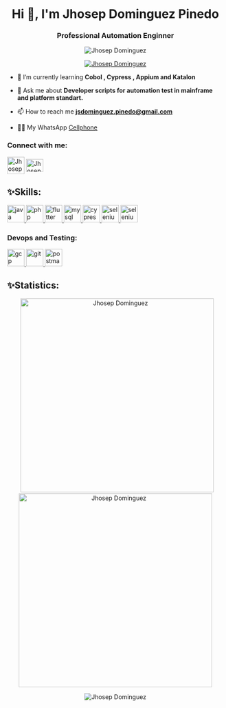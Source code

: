 <!--<img align="center" src="https://user-images.githubusercontent.com/91768959/136720579-5e62a216-7a68-4509-bb6c-08f1f93b8901.gif" width="1000" height="450" /> -->
<!--<img align="center" src="https://user-images.githubusercontent.com/91768959/136721567-c55c78e4-d4f2-487d-b093-f8abcca1bd76.png" width="1000" height="480" /> -->
<h1 align="center">Hi 👋, I'm Jhosep Dominguez Pinedo</h1>
<h3 align="center">Professional Automation Enginner</h3>

<p align="center"> <img src="https://komarev.com/ghpvc/?username=jsdominguez" alt="Jhosep Dominguez" /> </p>

<p align="center"> <a href="https://github.com/ryo-ma/github-profile-trophy"><img src="https://github-profile-trophy.vercel.app/?username=jsdominguez" alt="Jhosep Dominguez" /></a> </p>


- 🌱 I’m currently learning **Cobol , Cypress , Appium and Katalon** 

- 💬 Ask me about **Developer scripts for automation test in mainframe and platform standart.**

- 📫 How to reach me **jsdominguez.pinedo@gmail.com**

- 🤳🏽 My WhatsApp [Cellphone](https://wa.me/51983526842?text=Hola)

<h3 align="left">Connect with me:</h3>

<p align="left">
<a href="https://www.linkedin.com/in/jdominguezpinedo/" target="blank"><img align="center" src="https://raw.githubusercontent.com/rahuldkjain/github-profile-readme-generator/master/src/images/icons/Social/linked-in-alt.svg" alt="Jhosep Dominguez="30" width="40" /></a>
<a href="https://www.instagram.com/jhosep.c0m/" target="blank"><img align="center" src="https://raw.githubusercontent.com/rahuldkjain/github-profile-readme-generator/master/src/images/icons/Social/instagram.svg" alt="Jhosep Dominguez" height="30" width="40" /></a>
</p>

<h2 align="left">✨Skills:</h2>
<p align="left">
<a href="#" target="_blank"> <img src="https://www.vectorlogo.zone/logos/java/java-icon.svg" alt="java" width="40" height="40"/> </a>
<a href="#" target="_blank"> <img src="https://www.vectorlogo.zone/logos/php/php-icon.svg" alt="php" width="40" height="40"/> </a> 
<a href="#" target="_blank"> <img src="https://www.vectorlogo.zone/logos/linux/linux-icon.svg" alt="flutter" width="40" height="40"/> </a>
<a href="#" target="_blank"> <img src="https://www.vectorlogo.zone/logos/mysql/mysql-icon.svg" alt="mysql" width="40" height="40"/> </a>
<a href="#" target="_blank"> <img src="https://pics.freeicons.io/uploads/icons/png/3556671901536211770-512.png" alt="cypress" width="40" height="40"/> </a>
<a href="#" target="_blank"> <img src="https://pics.freeicons.io/uploads/icons/png/15484977381551942825-512.png" alt="selenium" width="40" height="40"/> </a>
<a href="#" target="_blank"> <img src="https://pics.freeicons.io/uploads/icons/png/1082541111548218186-512.png" alt="selenium" width="40" height="40"/> </a>
</p>
<h3 align="left">Devops and Testing:</h3>
<p align="left">
<a href="https://cloud.google.com" target="_blank"> <img src="https://www.vectorlogo.zone/logos/google_cloud/google_cloud-icon.svg" alt="gcp" width="40" height="40"/> </a> 
<a href="https://git-scm.com/" target="_blank"> <img src="https://www.vectorlogo.zone/logos/git-scm/git-scm-icon.svg" alt="git" width="40" height="40"/> </a> 
<a href="https://postman.com" target="_blank"> <img src="https://www.vectorlogo.zone/logos/getpostman/getpostman-icon.svg" alt="postman" width="40" height="40"/> </a>
</p>

<h2 align="left">✨Statistics:</h2>

<p align="center">&nbsp;
  <a><img  alt="Jhosep Dominguez" src="https://github-readme-stats.vercel.app/api?username=jsdominguez&show_icons=true&theme=dark" width="450" /></a>
  <a><img src="https://github-readme-streak-stats.herokuapp.com/?user=jsdominguez&" alt="Jhosep Dominguez" width="450"/></a>
 </p>

<p align="center"><img align="center" src="https://github-readme-stats.vercel.app/api/top-langs?username=jsdominguez&show_icons=true&locale=en&layout=compact" alt="Jhosep Dominguez" /></p>
